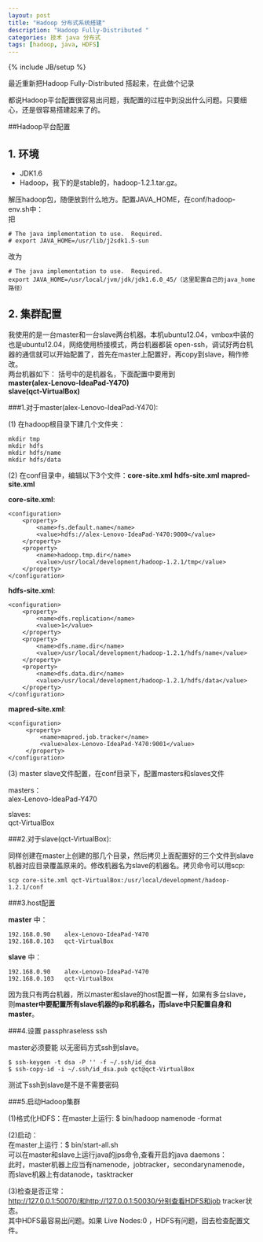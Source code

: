 ```yaml
---
layout: post
title: "Hadoop 分布式系统搭建"
description: "Hadoop Fully-Distributed "
categories: 技术 java 分布式
tags: [hadoop, java, HDFS]
---
```

{% include JB/setup %}

最近重新把Hadoop Fully-Distributed 搭起来，在此做个记录

都说Hadoop平台配置很容易出问题，我配置的过程中到没出什么问题。只要细心，还是很容易搭建起来了的。

##Hadoop平台配置


## **1. 环境**   

* JDK1.6  
* Hadoop，我下的是stable的，hadoop-1.2.1.tar.gz。  

解压hadoop包，随便放到什么地方。配置JAVA_HOME，在conf/hadoop-env.sh中：  
把

    # The java implementation to use.  Required.
    # export JAVA_HOME=/usr/lib/j2sdk1.5-sun
  
改为

    # The java implementation to use.  Required.
    export JAVA_HOME=/usr/local/jvm/jdk/jdk1.6.0_45/（这里配置自己的java_home路径）

## **2. 集群配置**   

我使用的是一台master和一台slave两台机器。本机ubuntu12.04，vmbox中装的也是ubuntu12.04，网络使用桥接模式，两台机器都装
open-ssh，调试好两台机器的通信就可以开始配置了，首先在master上配置好，再copy到slave，稍作修改。  
两台机器如下： 括号中的是机器名，下面配置中要用到  
**master(alex-Lenovo-IdeaPad-Y470)**  
**slave(qct-VirtualBox)**  

###1.对于master(alex-Lenovo-IdeaPad-Y470):  

(1) 在hadoop根目录下建几个文件夹：   

    mkdir tmp  
    mkdir hdfs  
    mkdir hdfs/name  
    mkdir hdfs/data  

(2) 在conf目录中，编辑以下3个文件：**core-site.xml** **hdfs-site.xml** **mapred-site.xml**  

**core-site.xml**:  

    <configuration>
        <property>
            <name>fs.default.name</name>
            <value>hdfs://alex-Lenovo-IdeaPad-Y470:9000</value>
        </property>
        <property>
            <name>hadoop.tmp.dir</name>
            <value>/usr/local/development/hadoop-1.2.1/tmp</value>
        </property>
    </configuration>
**hdfs-site.xml**:  

    <configuration>
        <property>
            <name>dfs.replication</name>
            <value>1</value>
        </property>
        <property>
            <name>dfs.name.dir</name>
            <value>/usr/local/development/hadoop-1.2.1/hdfs/name</value>
        </property>
        <property>
            <name>dfs.data.dir</name>
            <value>/usr/local/development/hadoop-1.2.1/hdfs/data</value>
        </property>
    </configuration>
**mapred-site.xml**:  

    <configuration>
         <property>
             <name>mapred.job.tracker</name>
             <value>alex-Lenovo-IdeaPad-Y470:9001</value>
         </property>
    </configuration>

(3) master slave文件配置，在conf目录下，配置masters和slaves文件  

masters：  
    alex-Lenovo-IdeaPad-Y470  

slaves:  
    qct-VirtualBox  

###2.对于slave(qct-VirtualBox):   

同样创建在master上创建的那几个目录，然后拷贝上面配置好的三个文件到slave机器对应目录覆盖原来的。修改机器名为slave的机器名。拷贝命令可以用scp:  

    scp core-site.xml qct-VirtualBox:/usr/local/development/hadoop-1.2.1/conf  

###3.host配置  

**master** 中：  

    192.168.0.90    alex-Lenovo-IdeaPad-Y470
    192.168.0.103   qct-VirtualBox

**slave** 中：  

    192.168.0.90    alex-Lenovo-IdeaPad-Y470
    192.168.0.103   qct-VirtualBox

因为我只有两台机器，所以master和slave的host配置一样，如果有多台slave，则**master中要配置所有slave机器的ip和机器名，而slave中只配置自身和master**。  

###4.设置 passphraseless ssh  

master必须要能 以无密码方式ssh到slave。  

    $ ssh-keygen -t dsa -P '' -f ~/.ssh/id_dsa   
    $ ssh-copy-id -i ~/.ssh/id_dsa.pub qct@qct-VirtualBox  

测试下ssh到slave是不是不需要密码  

###5.启动Hadoop集群  

(1)格式化HDFS：在master上运行: $ bin/hadoop namenode -format  

(2)启动：  
在master上运行：$ bin/start-all.sh  
可以在master和slave上运行java的jps命令,查看开启的java daemons：  
此时，master机器上应当有namenode，jobtracker，secondarynamenode，而slave机器上有datanode，tasktracker  

(3)检查是否正常：  
http://127.0.0.1:50070/和http://127.0.0.1:50030/分别查看HDFS和job tracker状态。  
其中HDFS最容易出问题。如果 Live Nodes:0 ，HDFS有问题，回去检查配置文件。


